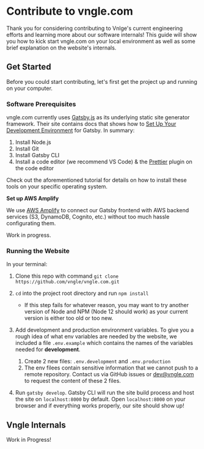 # Contribute to vngle.com

Thank you for considering contributing to Vnlge's current engineering efforts and learning more about our software internals! This guide will show you how to kick start vngle.com on your local environment as well as some brief explanation on the website's internals.

## Get Started

Before you could start contributing, let's first get the project up and running on your computer.

### Software Prerequisites

vngle.com currently uses [Gatsby.js](https://www.gatsbyjs.com/) as its underlying static site generator framework. Their site contains docs that shows how to [Set Up Your Development Environment](https://www.gatsbyjs.com/docs/tutorial/part-zero) for Gatsby. In summary:

1. Install Node.js
2. Install Git
3. Install Gatsby CLI
4. Install a code editor (we recommend VS Code) & the [Prettier](https://prettier.io/) plugin on the code editor

Check out the aforementioned tutorial for details on how to install these tools on your specific operating system.

**Set up AWS Amplify**

We use [AWS Amplify](https://aws.amazon.com/amplify/) to connect our Gatsby frontend with AWS backend services (S3, DynamoDB, Cognito, etc.) without too much hassle configurating them.

Work in progress.

### Running the Website

In your terminal:

1. Clone this repo with command `git clone https://github.com/vngle/vngle.com.git`
2. `cd` into the project root directory and run `npm install`

   - If this step fails for whatever reason, you may want to try another version of Node and NPM (Node 12 should work) as your current version is either too old or too new.

3. Add development and production environment variables. To give you a rough idea of what env variables are needed by the website, we included a file `.env.example` which contains the names of the variables needed for **development**.

   1. Create 2 new files: `.env.development` and `.env.production`
   2. The env filees contain sensitive information that we cannot push to a remote repository. Contact us via GitHub issues or dev@vngle.com to request the content of these 2 files.

4. Run `gatsby develop`. Gatsby CLI will run the site build process and host the site on `localhost:8000` by default. Open `localhost:8000` on your browser and if everything works properly, our site should show up!

## Vngle Internals

Work in Progress!
